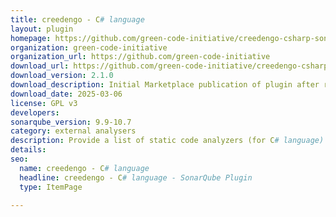 ```yaml
---
title: creedengo - C# language
layout: plugin
homepage: https://github.com/green-code-initiative/creedengo-csharp-sonarqube
organization: green-code-initiative
organization_url: https://github.com/green-code-initiative
download_url: https://github.com/green-code-initiative/creedengo-csharp-sonarqube/releases/download/2.1.0/creedengo-csharp-plugin-2.1.0.jar
download_version: 2.1.0
download_description: Initial Marketplace publication of plugin after renaming from "ecocode-csharp"
download_date: 2025-03-06
license: GPL v3
developers: 
sonarqube_version: 9.9-10.7
category: external analysers
description: Provide a list of static code analyzers (for C# language) to highlight code structures that may have a negative ecological impact&#58; energy and resources over-consumption, "fatware", shortening terminals' lifespan, etc.
details: 
seo:
  name: creedengo - C# language
  headline: creedengo - C# language - SonarQube Plugin
  type: ItemPage

---
```

